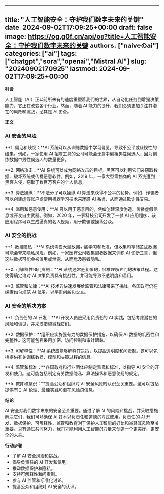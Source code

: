
---
title: "人工智能安全：守护我们数字未来的关键"
date: 2024-09-02T17:09:25+00:00
draft: false
image: https://og.g0f.cn/api/og?title=人工智能安全：守护我们数字未来的关键
authors: ["naiveのai"]
categories: ["ai"]
tags: ["chatgpt","sora","openai","Mistral AI"]
slug: "20240902170925"
lastmod: 2024-09-02T17:09:25+00:00
---
**引言**

人工智能（AI）正以前所未有的速度重塑着我们的世界，从自动化任务到增强决策能力，它正在改变各个行业。然而，随着 AI 能力的提升，我们必须更加关注其潜在的风险和挑战，尤其是 AI 安全。

**正文**

### AI 安全的风险

**1. 偏见和歧视：**AI 系统可以从训练数据中学习偏见，导致不公平或歧视性的结果。例如，一家使用 AI 招聘工具的公司可能会无意中偏袒男性候选人，因为训练数据中男性候选人的数量更多。

**2. 网络攻击：**AI 系统可以成为网络攻击的目标，黑客可以利用它们来窃取数据、破坏系统或传播恶意软件。例如，2019 年，一家大型零售商的 AI 系统遭到黑客入侵，窃取了数百万客户的个人信息。

**3. 算法操纵：**不法分子可以操纵 AI 算法来获得不公平的优势。例如，诈骗者可以创建虚假账户或使用机器学习技术来迷惑 AI 系统，从而通过欺诈性交易。

**4. 滥用和恶意使用：**AI 可以用于恶意目的，例如创建深度伪造、传播虚假信息或开发自主武器。例如，2020 年，一家科技公司开发了一款 AI 应用程序，该应用程序可以生成逼真的名人视频，用于欺骗或操纵公众。

### AI 安全的挑战

**1. 数据隐私：**AI 系统需要大量数据才能学习和改进，但收集和存储这些数据可能会带来隐私风险。例如，一家医疗公司收集患者数据来训练 AI 诊断工具，但这些数据可能会被滥用或泄露，从而危及患者隐私。

**2. 可解释性和问责制：**AI 系统通常是复杂的，很难理解它们的决策过程。这使得确定谁对 AI 决策负责具有挑战性，并可能导致不透明度和滥用。

**3. 监管和法律：**AI 技术的快速发展给监管和法律带来了挑战。各国政府仍在探索如何规范 AI 使用，以平衡创新和安全。

### AI 安全的解决方案

**1. 负责任的 AI 开发：**AI 开发人员应采用负责任的 AI 实践，包括考虑潜在的风险和偏见，并采取措施减轻它们。

**2. 数据保护：**组织应实施强有力的数据保护措施，以确保 AI 数据的机密性和完整性。这可能包括采用加密、访问控制和审计跟踪。

**3. 可解释性：**AI 系统应能够解释其决策，以提高透明度和问责制。这可以包括提供有关训练数据、模型和决策过程的信息。

**4. 监管和标准：**各国政府和行业团体应制定监管和标准，以指导 AI 安全的开发和使用。这可能包括制定有关数据隐私、算法操纵和恶意使用的规定。

**5. 教育和意识：**提高公众和组织对 AI 安全风险的认识至关重要。这可以包括提供有关 AI 伦理、最佳实践和潜在风险的信息。

**结论**

AI 安全对我们数字未来的安全至关重要。通过了解 AI 的风险和挑战，并采取措施解决它们，我们可以确保 AI 技术以负责任和道德的方式使用。负责任的 AI 开发、数据保护、可解释性、监管和教育对于保护人工智能的好处和减轻其风险至关重要。只有通过共同努力，我们才能利用人工智能的力量来创造一个更美好、更安全的未来。

**行动步骤**

* 了解 AI 安全风险和挑战。
* 倡导负责任的 AI 开发和使用。
* 推动数据保护和隐私。
* 支持可解释性和问责制。
* 参与 AI 监管和标准化讨论。
* 提高公众和组织对 AI 安全的认识。